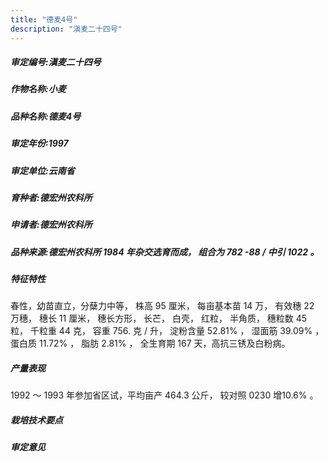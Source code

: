 ```yaml
---
title: "德麦4号"
description: "滇麦二十四号"
---
```

##### 审定编号:滇麦二十四号

##### 作物名称:小麦

##### 品种名称:德麦4号

##### 审定年份:1997

##### 审定单位:云南省

##### 育种者:德宏州农科所

##### 申请者:德宏州农科所

##### 品种来源:德宏州农科所 1984 年杂交选育而成， 组合为 782 -88 / 中引 1022 。

##### 特征特性
春性，幼苗直立，分蘖力中等， 株高 95 厘米， 每亩基本苗 14 万， 有效穗 22 万穗， 穗长 11 厘米， 穗长方形， 长芒， 白壳， 红粒， 半角质， 穗粒数 45 粒， 千粒重 44 克， 容重 756. 克 / 升， 淀粉含量 52.81% ， 湿面筋 39.09% ， 蛋白质 11.72% ， 脂肪 2.81% ， 全生育期 167 天，高抗三锈及白粉病。 

##### 产量表现
 1992 ～ 1993 年参加省区试，平均亩产 464.3 公斤， 较对照 0230 增10.6% 。

##### 栽培技术要点


##### 审定意见

